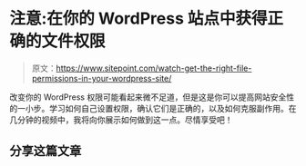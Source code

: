 # 注意:在你的 WordPress 站点中获得正确的文件权限

> 原文：<https://www.sitepoint.com/watch-get-the-right-file-permissions-in-your-wordpress-site/>

改变你的 WordPress 权限可能看起来微不足道，但是这是你可以提高网站安全性的一小步。学习如何自己设置权限，确认它们是正确的，以及如何克服副作用。在几分钟的视频中，我将向你展示如何做到这一点。尽情享受吧！

## 分享这篇文章
